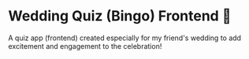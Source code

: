 # Wedding Quiz (Bingo) Frontend 🎉
A quiz app (frontend) created especially for my friend's wedding to add excitement and engagement to the celebration!
